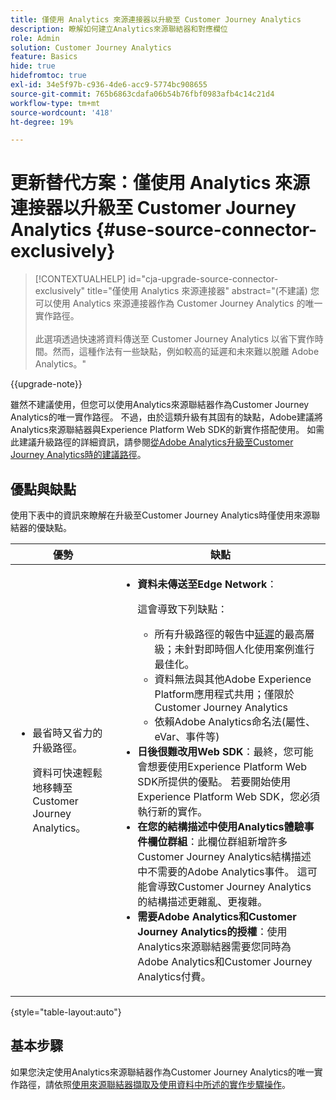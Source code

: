 ```yaml
---
title: 僅使用 Analytics 來源連接器以升級至 Customer Journey Analytics
description: 瞭解如何建立Analytics來源聯結器和對應欄位
role: Admin
solution: Customer Journey Analytics
feature: Basics
hide: true
hidefromtoc: true
exl-id: 34e5f97b-c936-4de6-acc9-5774bc908655
source-git-commit: 765b6863cdafa06b54b76fbf0983afb4c14c21d4
workflow-type: tm+mt
source-wordcount: '418'
ht-degree: 19%

---
```


# 更新替代方案：僅使用 Analytics 來源連接器以升級至 Customer Journey Analytics {#use-source-connector-exclusively}

<!-- markdownlint-disable MD034 -->

>[!CONTEXTUALHELP]
>id="cja-upgrade-source-connector-exclusively"
>title="僅使用 Analytics 來源連接器"
>abstract="(不建議) 您可以使用 Analytics 來源連接器作為 Customer Journey Analytics 的唯一實作路徑。<br><br>此選項透過快速將資料傳送至 Customer Journey Analytics 以省下實作時間。然而，這種作法有一些缺點，例如較高的延遲和未來難以脫離 Adobe Analytics。"

<!-- markdownlint-enable MD034 -->

{{upgrade-note}}

雖然不建議使用，但您可以使用Analytics來源聯結器作為Customer Journey Analytics的唯一實作路徑。 不過，由於這類升級有其固有的缺點，Adobe建議將Analytics來源聯結器與Experience Platform Web SDK的新實作搭配使用。 如需此建議升級路徑的詳細資訊，請參閱[從Adobe Analytics升級至Customer Journey Analytics時的建議路徑](/help/getting-started/cja-upgrade/cja-upgrade-recommendations.md)。

## 優點與缺點

使用下表中的資訊來瞭解在升級至Customer Journey Analytics時僅使用來源聯結器的優缺點。

| 優勢 | 缺點 |
|----------|---------|
| <ul><li>最省時又省力的升級路徑。 <p>資料可快速輕鬆地移轉至Customer Journey Analytics。</p></li></ul> | <ul><li>**資料未傳送至Edge Network**： <p>這會導致下列缺點：</p><ul><li>所有升級路徑的報告中[延遲](/help/technotes/guardrails.md#latencies)的最高層級；未針對即時個人化使用案例進行最佳化。</li><li>資料無法與其他Adobe Experience Platform應用程式共用；僅限於Customer Journey Analytics</li><li>依賴Adobe Analytics命名法(屬性、eVar、事件等)</li></ul><li>**日後很難改用Web SDK**：最終，您可能會想要使用Experience Platform Web SDK所提供的優點。 若要開始使用Experience Platform Web SDK，您必須執行新的實作。</li><li>**在您的結構描述中使用Analytics體驗事件欄位群組**：此欄位群組新增許多Customer Journey Analytics結構描述中不需要的Adobe Analytics事件。  這可能會導致Customer Journey Analytics的結構描述更雜亂、更複雜。</li><li>**需要Adobe Analytics和Customer Journey Analytics的授權**：使用Analytics來源聯結器需要您同時為Adobe Analytics和Customer Journey Analytics付費。</li></ul> |

{style="table-layout:auto"}

## 基本步驟

如果您決定使用Analytics來源聯結器作為Customer Journey Analytics的唯一實作路徑，請依照[使用來源聯結器擷取及使用資料中所述的實作步驟操作](/help/data-ingestion/sources.md)。

